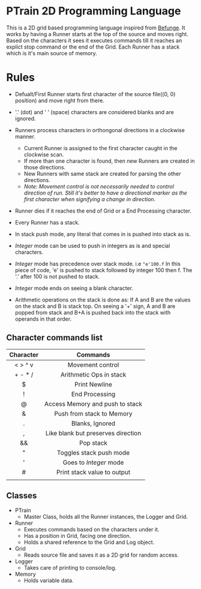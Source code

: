 # PTrain 2D Programming Language

This is a 2D grid based programming language inspired from [Befunge](https://en.wikipedia.org/wiki/Befunge).
It works by having a Runner starts at the top of the source and moves right. Based on the characters it sees it executes commands till it reaches an explict stop command or the end of the Grid.
Each Runner has a stack which is it's main source of memory.

# Rules #
- Defualt/First Runner starts first character of the source file((0, 0) position) and move right from there.
- '.' (dot) and ' ' (space) characters are considered blanks and are ignored.
- Runners process characters in orthongonal directions in a clockwise manner.
    - Current Runner is assigned to the first character caught in the clockwise scan.
    - If more than one character is found, then new Runners are created in those directions.
    - New Runners with same stack are created for parsing the other directions.
    - *Note: Movement control is not necessarily needed to control direction of run. Still it's better to have a directional marker as the first character when signifying a change in direction.*

- Runner dies if it reaches the end of Grid or a End Processing character.
- Every Runner has a stack.
- In stack push mode, any literal that comes in is pushed into stack as is.
- *Integer* mode can be used to push in integers as is and special characters.
- *Integer* mode has precedence over stack mode.
  i.e `"e'100.f` In this piece of code, 'e' is pushed to stack followed by integer 100 then f. The '.' after 100 is not pushed to stack.
- *Integer* mode ends on seeing a blank character.
- Arithmetic operations on the stack is done as:
  If A and B are the values on the stack and B is stack top. On seeing a '+' sign, A and B are popped from stack and B+A is pushed back into the stack with operands in that order.


## Character commands list ##

| Character | Commands                           |
|:---------:|:----------------------------------:|
| < > ^ v   | Movement control                   |
| + - * /   | Arithmetic Ops in stack            |
| $         | Print Newline                      |
| !         | End Processing                     |
| @         | Access Memory and push to stack    |
| &         | Push from stack to Memory          |
| <space> . | Blanks, Ignored                    |
| ,         | Like blank but preserves direction |
| &&        | Pop stack                          |
| "         | Toggles stack push mode            |
| '         | Goes to *Integer* mode             |
| #         | Print stack value to output        |
|           |                                    |

## Classes ##
- PTrain
    - Master Class, holds all the Runner instances, the Logger and Grid.
- Runner
    - Executes commands based on the characters under it.
    - Has a position in Grid, facing one direction.
    - Holds a shared reference to the Grid and Log object.
- Grid
    - Reads source file and saves it as a 2D grid for random access.
- Logger
    - Takes care of printing to console/log.
- Memory
    - Holds variable data.
